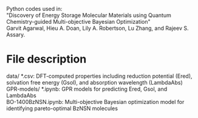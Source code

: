 Python codes used in:\
"Discovery of Energy Storage Molecular Materials using Quantum Chemistry-guided Multi-objective Bayesian Optimization"\
Garvit Agarwal, Hieu A. Doan, Lily A. Robertson, Lu Zhang, and Rajeev S. Assary.
# File description
data/ *.csv: DFT-computed properties including reduction potential (Ered), solvation free energy (Gsol), and absorption wavelength (LambdaAbs)\
GPR-models/ *.ipynb: GPR models for predicting Ered, Gsol, and LambdaAbs\
BO-1400BzNSN.ipynb: Multi-objective Bayesian optimization model for identifying pareto-optimal BzNSN molecules
